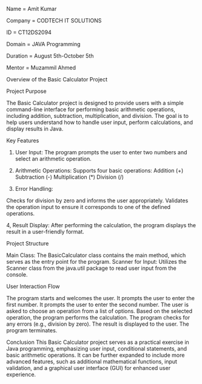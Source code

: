 Name = Amit Kumar

Company = CODTECH IT SOLUTIONS

ID = CT12DS2094

Domain = JAVA Programming

Duration = August 5th-October 5th

Mentor = Muzammil Ahmed

Overview of the Basic Calculator Project

Project Purpose

The Basic Calculator project is designed to provide users with a simple command-line interface for performing basic arithmetic operations, including addition, subtraction, multiplication, and division. The goal is to help users understand how to handle user input, perform calculations, and display results in Java.

Key Features

1. User Input: The program prompts the user to enter two numbers and select an arithmetic operation.
 
2. Arithmetic Operations: Supports four basic operations:
Addition (+)
Subtraction (-)
Multiplication (*)
Division (/)
3. Error Handling:

Checks for division by zero and informs the user appropriately.
Validates the operation input to ensure it corresponds to one of the defined operations.

4, Result Display: After performing the calculation, the program displays the result in a user-friendly format.

Project Structure

Main Class: The BasicCalculator class contains the main method, which serves as the entry point for the program.
Scanner for Input: Utilizes the Scanner class from the java.util package to read user input from the console.

User Interaction Flow

The program starts and welcomes the user.
It prompts the user to enter the first number.
It prompts the user to enter the second number.
The user is asked to choose an operation from a list of options.
Based on the selected operation, the program performs the calculation.
The program checks for any errors (e.g., division by zero).
The result is displayed to the user.
The program terminates.

               
            
Conclusion
This Basic Calculator project serves as a practical exercise in Java programming, emphasizing user input, conditional statements, and basic arithmetic operations. It can be further expanded to include more advanced features, such as additional mathematical functions, input validation, and a graphical user interface (GUI) for enhanced user experience.

